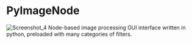 # PyImageNode
![Screenshot_4](https://github.com/AhmedAhmedEG/PyImageNode/assets/16827679/44ea8df4-872f-4a6f-a43f-e25b8457d3cc)
Node-based image processing GUI interface written in python, preloaded with many categories of filters.
